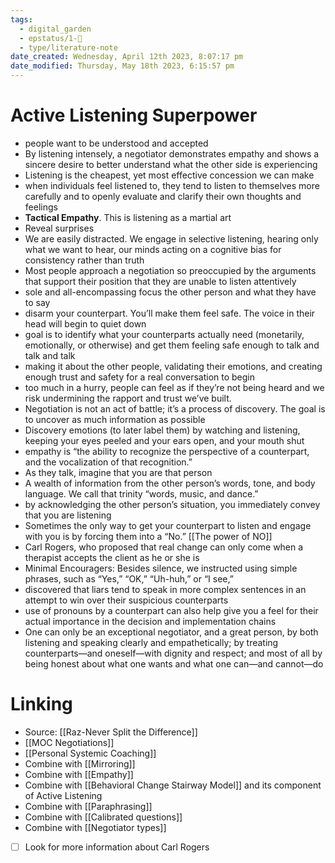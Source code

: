 ```yaml
---
tags:
  - digital_garden
  - epstatus/1-🌱
  - type/literature-note
date_created: Wednesday, April 12th 2023, 8:07:17 pm
date_modified: Thursday, May 18th 2023, 6:15:57 pm
---
```

# Active Listening Superpower
+ people want to be understood and accepted
+ By listening intensely, a negotiator demonstrates empathy and shows a sincere desire to better understand what the other side is experiencing
+ Listening is the cheapest, yet most effective concession we can make
+ when individuals feel listened to, they tend to listen to themselves more carefully and to openly evaluate and clarify their own thoughts and feelings
+ **Tactical Empathy**. This is listening as a martial art
+ Reveal surprises
+ We are easily distracted. We engage in selective listening, hearing only what we want to hear, our minds acting on a cognitive bias for consistency rather than truth
+ Most people approach a negotiation so preoccupied by the arguments that support their position that they are unable to listen attentively
+  sole and all-encompassing focus the other person and what they have to say
+ disarm your counterpart. You’ll make them feel safe. The voice in their head will begin to quiet down
+ goal is to identify what your counterparts actually need (monetarily, emotionally, or otherwise) and get them feeling safe enough to talk and talk and talk
+ making it about the other people, validating their emotions, and creating enough trust and safety for a real conversation to begin
+ too much in a hurry, people can feel as if they’re not being heard and we risk undermining the rapport and trust we’ve built.
+ Negotiation is not an act of battle; it’s a process of discovery. The goal is to uncover as much information as possible
+ Discovery emotions (to later label them) by watching and listening, keeping your eyes peeled and your ears open, and your mouth shut
+ empathy is “the ability to recognize the perspective of a counterpart, and the vocalization of that recognition.”
+ As they talk, imagine that you are that person
+ A wealth of information from the other person’s words, tone, and body language. We call that trinity “words, music, and dance.”
+ by acknowledging the other person’s situation, you immediately convey that you are listening
+ Sometimes the only way to get your counterpart to listen and engage with you is by forcing them into a “No.” [[The power of NO]]
+ Carl Rogers, who proposed that real change can only come when a therapist accepts the client as he or she is
+ Minimal Encouragers: Besides silence, we instructed using simple phrases, such as “Yes,” “OK,” “Uh-huh,” or “I see,”
+ discovered that liars tend to speak in more complex sentences in an attempt to win over their suspicious counterparts
+ use of pronouns by a counterpart can also help give you a feel for their actual importance in the decision and implementation chains
+ One can only be an exceptional negotiator, and a great person, by both listening and speaking clearly and empathetically; by treating counterparts—and oneself—with dignity and respect; and most of all by being honest about what one wants and what one can—and cannot—do

# Linking
+ Source: [[Raz-Never Split the Difference]]
+ [[MOC Negotiations]]
+ [[Personal Systemic Coaching]]
+ Combine with [[Mirroring]]
+ Combine with [[Empathy]]
+ Combine with [[Behavioral Change Stairway Model]] and its component of Active Listening
+ Combine with [[Paraphrasing]]
+ Combine with [[Calibrated questions]]
+ Combine with [[Negotiator types]]


 - [ ] Look for more information about Carl Rogers


